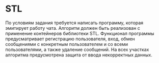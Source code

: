 # STL
 По условиям задания требуется написать программу, которая эмитирует работу чата. Алгоритм должен быть реализован с применение контейнеров библиотеки STL. Функционал программы предусматривает регистрацию пользователя, вход, обмен сообщениями с конкретным пользователем и со всеми пользователями, а также удаление сообщений. На всех участках алгоритма предусмотрена защита от ввода некорректных данных.
